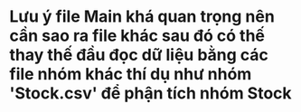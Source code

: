 # Lưu ý file Main khá quan trọng nên cần sao ra file khác sau đó có thế thay thế đầu đọc dữ liệu bằng các file nhóm khác thí dụ như nhóm 'Stock.csv' để phận tích nhóm Stock
